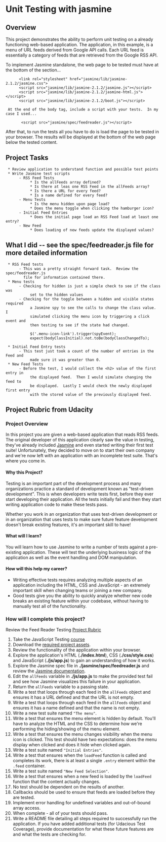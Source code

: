# Unit Testing with jasmine

## Overview

This project demonstrates the ability to perform unit testing on a already functioning
web-based application.  The application, in this example, is a menu of URL feeds derived from Google API calls.
Each URL feed is essentially a category of feeds that are retrieved from the Google RSS API.

To implement Jasmine standalone, the web page to be tested must have at the bottom of the <head> section...

          <link rel="stylesheet" href="jasmine/lib/jasmine-2.1.2/jasmine.css">
          <script src="jasmine/lib/jasmine-2.1.2/jasmine.js"></script>
          <script src="jasmine/lib/jasmine-2.1.2/jasmine-html.js"></script>
          <script src="jasmine/lib/jasmine-2.1.2/boot.js"></script>

     At the end of the body tag, include a script with your tests.  In my case I used...

           <script src="jasmine/spec/feedreader.js"></script>

After that, to run the tests all you have to do is load the page to be tested in your browser.
The results will be displayed at the bottom of the web page below the tested content.


## Project Tasks

     * Review application to understand function and possible test points
     * Write Jasmine test scripts
          - RSS Feed Tests
               * Is the allFeeds array defined?
               * Is there at leas one RSS Feed in the allFeeds array?
               * Is there a URL for every feed?
               * Is a name defined for every feed?
          - Menu Tests
               * Is the menu hidden upon page load?
               * Does the menu toggle when clicking the hamburger icon?
          - Initial Feed Entries
               * Does the initial page load an RSS Feed load at least one entry?
          - New Feed
               * Does loading of new feeds update the displayed values?

## What I did -- see the spec/feedreader.js file for more detailed information

     * RSS Feed tests
          - This was a pretty straight forward task.  Review the spec/feedreader.js
            file for information contained there.
     * Menu tests
          - Checking for hidden is just a simple check to see if the class was
               set to the hidden values
          - Checking for the toggle between a hidden and visible states required
               a Jasmine spy to see the calls to change the class value.  I
               simulated clicking the menu icon by triggering a click event and
               then testing to see if the state had changed.

               $('.menu-icon-link').trigger(spyEvent);
               expect(bodyClassInitial).not.toBe(bodyClassChangedTo);

     * Initial Feed Entry tests
          - This test just took a count of the number of entries in the Feed and
               made sure it was greater than 0.
     * New Feed Tests
          - Before the test, I would collect the <h2> value of the first entry in
               the displayed feed.  Then I would simulate changing the feed to
               be displayed.  Lastly I would check the newly displayed first entry
               with the stored value of the previously displayed feed.



## Project Rubric from Udacity                


### Project Overview

In this project you are given a web-based application that reads RSS feeds. The original developer of this application clearly saw the value in testing, they've already included [Jasmine](http://jasmine.github.io/) and even started writing their first test suite! Unfortunately, they decided to move on to start their own company and we're now left with an application with an incomplete test suite. That's where you come in.


#### Why this Project?

Testing is an important part of the development process and many organizations practice a standard of development known as "test-driven development". This is when developers write tests first, before they ever start developing their application. All the tests initially fail and then they start writing application code to make these tests pass.

Whether you work in an organization that uses test-driven development or in an organization that uses tests to make sure future feature development doesn't break existing features, it's an important skill to have!


#### What will I learn?

You will learn how to use Jasmine to write a number of tests against a pre-existing application. These will test the underlying business logic of the application as well as the event handling and DOM manipulation.


#### How will this help my career?

* Writing effective tests requires analyzing multiple aspects of an application including the HTML, CSS and JavaScript - an extremely important skill when changing teams or joining a new company.
* Good tests give you the ability to quickly analyze whether new code breaks an existing feature within your codebase, without having to manually test all of the functionality.


### How will I complete this project?

Review the Feed Reader Testing [Project Rubric](https://review.udacity.com/#!/projects/3442558598/rubric)

1. Take the JavaScript Testing [course](https://www.udacity.com/course/ud549)
2. Download the [required project assets](http://github.com/udacity/frontend-nanodegree-feedreader).
3. Review the functionality of the application within your browser.
4. Explore the application's HTML (**./index.html**), CSS (**./css/style.css**) and JavaScript (**./js/app.js**) to gain an understanding of how it works.
5. Explore the Jasmine spec file in **./jasmine/spec/feedreader.js** and review the [Jasmine documentation](http://jasmine.github.io).
6. Edit the `allFeeds` variable in **./js/app.js** to make the provided test fail and see how Jasmine visualizes this failure in your application.
7. Return the `allFeeds` variable to a passing state.
8. Write a test that loops through each feed in the `allFeeds` object and ensures it has a URL defined and that the URL is not empty.
9. Write a test that loops through each feed in the `allFeeds` object and ensures it has a name defined and that the name is not empty.
10. Write a new test suite named `"The menu"`.
11. Write a test that ensures the menu element is hidden by default. You'll have to analyze the HTML and the CSS to determine how we're performing the hiding/showing of the menu element.
12. Write a test that ensures the menu changes visibility when the menu icon is clicked. This test should have two expectations: does the menu display when clicked and does it hide when clicked again.
13. Write a test suite named `"Initial Entries"`.
14. Write a test that ensures when the `loadFeed` function is called and completes its work, there is at least a single `.entry` element within the `.feed` container.
15. Write a test suite named `"New Feed Selection"`.
16. Write a test that ensures when a new feed is loaded by the `loadFeed` function that the content actually changes.
17. No test should be dependent on the results of another.
18. Callbacks should be used to ensure that feeds are loaded before they are tested.
19. Implement error handling for undefined variables and out-of-bound array access.
20. When complete - all of your tests should pass.
21. Write a README file detailing all steps required to successfully run the application. If you have added additional tests (for Udacious Test Coverage),  provide documentation for what these future features are and what the tests are checking for.
